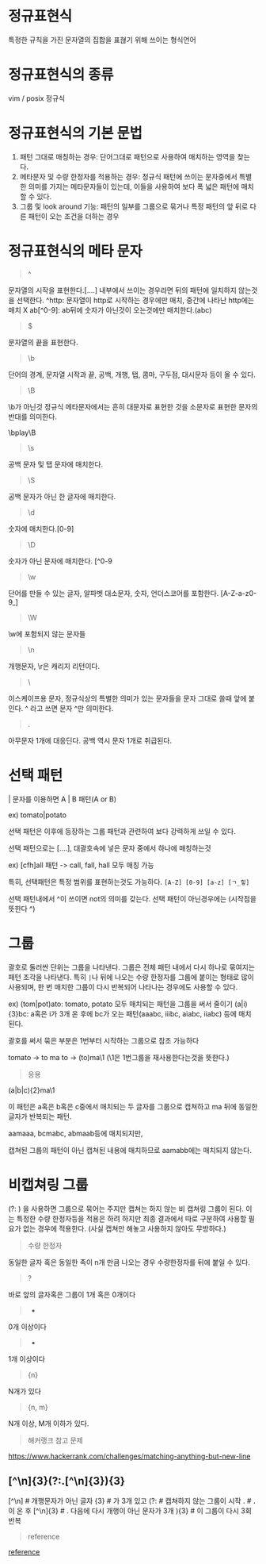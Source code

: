 # 정규표현식

특정한 규칙을 가진 문자열의 집합을 표혆기 위해 쓰이는 형식언어

# 정규표현식의 종류

vim / posix 정규식

# 정규표현식의 기본 문법

1. 패턴 그대로 매칭하는 경우: 단어그대로 패턴으로 사용하여 매치하는 영역을 찾는다.
2. 메타문자 및 수량 한정자를 적용하는 경우: 정규식 패턴에 쓰이는 문자중에서 특별한 의미를 가지는 메타문자들이 있는데, 이들을 사용하여 보다 폭 넓은 패턴에 매치할 수 있다.
3. 그룹 및 look around 기능: 패턴의 일부를 그룹으로 묶거나 특정 패턴의 앞 뒤로 다른 패턴이 오는 조건을 더하는 경우

# 정규표현식의 메타 문자 

> ^

문자열의 시작을 표현한다.[....] 내부에서 쓰이는 경우라면 뒤의 패턴에 일치하지 않는것을 선택한다.
^http: 문자열이 http로 시작하는 경우에만 매치, 중간에 나타난 http에는 매치 X
ab[^0-9]: ab뒤에 숫자가 아닌것이 오는것에만 매치한다.(abc)


> $

문자열의 끝을 표현한다.

> \b

단어의 경계, 문자열 시작과 끝, 공백, 개행, 탭, 콤마, 구두점, 대시문자 등이 올 수 있다.

> \B

\b가 아닌것 정규식 메타문자에서는 흔히 대문자로 표현한 것을 소문자로 표현한 문자의 반대를 의미한다.

\bplay\B

> \s

공백 문자 및 탭 문자에 매치한다.

> \S

공백 문자가 아닌 한 글자에 매치한다.

> \d

숫자에 매치한다.[0-9]

> \D

숫자가 아닌 문자에 매치한다. [^0-9

> \w

단어를 만들 수 있는 글자, 알파벳 대소문자, 숫자, 언더스코어를 포함한다. [A-Z-a-z0-9_]

> \W

\w에 포함되지 않는 문자들

> \n

개행문자, \r은 캐리지 리턴이다.

> \

이스케이프용 문자, 정규식상의 특별한 의미가 있는 문자들을 문자 그대로 쓸때 앞에 붙인다. \^ 라고 쓰면 문자 ^만 의미한다.

> .

아무문자 1개에 대응딘다. 공백 역시 문자 1개로 취급된다.

# 선택 패턴

| 문자를 이용하면 A | B 패턴(A or B)

ex) tomato|potato

선택 패턴은 이후에 등장하는 그룹 패턴과 관련하여 보다 강력하게 쓰일 수 있다.

선택 패턴으로는 [....], 대괄호속에 넣은 문자 중에서 하나에 매칭하는것


ex) [cfh]all 패턴 -> call, fall, hall 모두 매칭 가능

특히, 선택패턴은 특정 범위를 표현하는것도 가능하다.
`[A-Z] [0-9] [a-z] [ㄱ_힣]`

선택 패턴내에서 ^이 쓰이면 not의 의미를 갖는다. 선택 패턴이 아닌경우에는 (시작점을 뜻한다 ^)


# 그룹

괄호로 둘러싼 단위는 그룹을 나타낸다.
그룹은 전체 패턴 내에서 다시 하나로 묶여지는 패턴 조각을 나타낸다. 특히 `|`나 뒤에 나오는 수량 한정자를 그룹에 붙이는 형태로 많이 사용되며, 한 번 매치한 그룹이 다시 반복되어 나타나는 경우에도 사용할 수 있다.

ex) (tom|pot)ato: tomato, potato 모두 매치되는 패턴을 그룹을 써서 줄이기 
(a|i){3}bc: a혹은 i가 3개 온 후에 bc가 오는 패턴(aaabc, iiibc, aiabc, iiabc) 등에 매치 된다.

괄호를 써서 묶은 부분은 1번부터 시작하는 그룹으로 참조 가능하다

tomato -> to ma to -> (to)ma\1 (\1은 1번그룹을 재사용한다는것을 뜻한다.)

> 응용

(a|b|c){2}ma\1

이 패턴은 a혹은 b혹은 c중에서 매치되는 두 글자를 그룹으로 캡쳐하고 ma 뒤에 동일한 글자가 반복되는 패턴.

aamaaa, bcmabc, abmaab등에 매치되지만,

캡쳐된 그룹의 패턴이 아닌 캡쳐된 내용에 매치하므로 aamabb에는 매치되지 않는다.

# 비캡쳐링 그룹 

(?: ) 을 사용하면 그룹으로 묶어는 주지만 캡쳐는 하지 않는 비 캡쳐링 그룹이 된다. 이는 특정한 수량 한정자등을 적용은 하려 하지만 최종 결과에서 따로 구분하여 사용할 필요가 없는 경우에 적용한다. (사실 캡쳐만 해놓고 사용하지 않아도 무방하다.)
> 수량 한정자

동일한 글자 혹은 동일한 족이 n개 만큼 나오는 경우 수량한정자를 뒤에 붙일 수 있다.

> ?

바로 앞의 글자혹은 그룹이 1개 혹은 0개이다

> *

0개 이상이다

> +

1개 이상이다

> {n}

N개가 있다

> {n, m}

N개 이상, M개 이하가 있다.

> 해커랭크 참고 문제 

 https://www.hackerrank.com/challenges/matching-anything-but-new-line

[^\n]{3}(?:\.[^\n]{3}){3}
---------------------------------------------------
[^\n]               # 개행문자가 아닌 글자
     {3}            # 가 3개 있고
(?:                 # 캡쳐하지 않는 그룹이 시작
 \.                 # . 이 온 후
   [^\n]{3}         # . 다음에 다시 개행이 아닌 문자가 3개
){3}                # 이 그룹이 다시 3회 반복

> reference

[reference](https://soooprmx.com/%EC%A0%95%EA%B7%9C%ED%91%9C%ED%98%84%EC%8B%9D%EC%9D%98-%EA%B0%9C%EB%85%90%EA%B3%BC-%EA%B8%B0%EC%B4%88-%EB%AC%B8%EB%B2%95/)